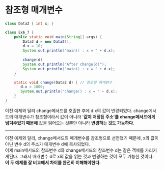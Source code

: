 # 참조형 매개변수

```java
class Data2 { int x; }

class Ex6_7 {
    public static void main(String[] args) {
        Data2 d = new Data2();
        d.x = 10;
        System.out.println("main() : x = " + d.x);
        
        change(d)
        System.out.println("After change(d)");
        System.out.println("main() : x = " + d.x);       
    }

    static void change(Data2 d) { // 참조형 매개변수
       d.x = 1000;
       System.out.println("change() : x = " + d.x);
    }
}
```

이전 예제와 달리 change메서드를 호출한 후에 d.x의 값이 변경되었다.
change메서드의 매개변수가 참조형이라서 값이 아니라 '**값이 저장된 주소'를 change메서드에게 넘겨주었기 때문에** 값을 읽어오는 것뿐만 아니라 **변경하는 것도 가능하다.**

---

이전 예제와 달리, change메서드의 매개변수를 참조형으로 선언했기 때문에, x의 값이 아닌 변수 d의 주소가 매개변수 d에 복사되었다. 
<br>
이제 main메서드의 참조변수 d와 change메서드의 참조변수 d는 같은 객체를 가리키게된다. 그래서 매개변수 d로 x의 값을 읽는 것과 변경하는 것이 모두 가능한 것이다.
<br> **이 두 예제를 잘 비교해서 차이를 완전히 이해해야한다.**
